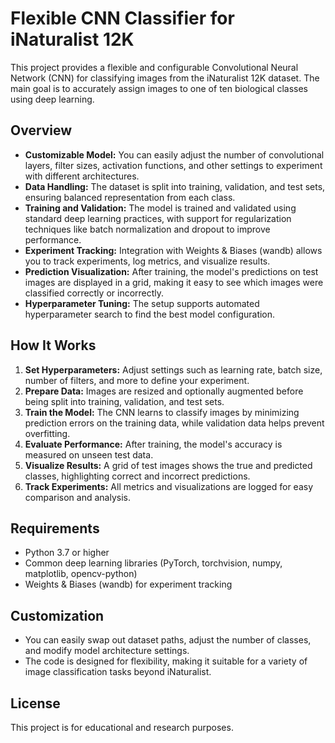 
# Flexible CNN Classifier for iNaturalist 12K

This project provides a flexible and configurable Convolutional Neural Network (CNN) for classifying images from the iNaturalist 12K dataset. The main goal is to accurately assign images to one of ten biological classes using deep learning.

## Overview

- **Customizable Model:** You can easily adjust the number of convolutional layers, filter sizes, activation functions, and other settings to experiment with different architectures.
- **Data Handling:** The dataset is split into training, validation, and test sets, ensuring balanced representation from each class.
- **Training and Validation:** The model is trained and validated using standard deep learning practices, with support for regularization techniques like batch normalization and dropout to improve performance.
- **Experiment Tracking:** Integration with Weights & Biases (wandb) allows you to track experiments, log metrics, and visualize results.
- **Prediction Visualization:** After training, the model's predictions on test images are displayed in a grid, making it easy to see which images were classified correctly or incorrectly.
- **Hyperparameter Tuning:** The setup supports automated hyperparameter search to find the best model configuration.

## How It Works

1. **Set Hyperparameters:** Adjust settings such as learning rate, batch size, number of filters, and more to define your experiment.
2. **Prepare Data:** Images are resized and optionally augmented before being split into training, validation, and test sets.
3. **Train the Model:** The CNN learns to classify images by minimizing prediction errors on the training data, while validation data helps prevent overfitting.
4. **Evaluate Performance:** After training, the model's accuracy is measured on unseen test data.
5. **Visualize Results:** A grid of test images shows the true and predicted classes, highlighting correct and incorrect predictions.
6. **Track Experiments:** All metrics and visualizations are logged for easy comparison and analysis.

## Requirements

- Python 3.7 or higher
- Common deep learning libraries (PyTorch, torchvision, numpy, matplotlib, opencv-python)
- Weights & Biases (wandb) for experiment tracking

## Customization

- You can easily swap out dataset paths, adjust the number of classes, and modify model architecture settings.
- The code is designed for flexibility, making it suitable for a variety of image classification tasks beyond iNaturalist.

## License

This project is for educational and research purposes.
